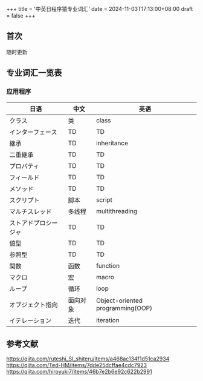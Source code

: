 +++
title = '中英日程序猿专业词汇'
date = 2024-11-03T17:13:00+08:00
draft = false
+++

## 首次
随时更新

## 专业词汇一览表

### 应用程序

|  日语  |  中文  |  英语  |
| ---- | ---- | ---- |
|  クラス  |  类  |  class  |
|  インターフェース  |  TD  |  TD  |
|  継承  |  TD  |  inheritance  |
|  二重継承  |  TD  |  TD  |
|  プロパティ  |  TD  |  TD  |
|  フィールド  |  TD  |  TD  |
|  メソッド  |  TD  |  TD  |
|  スクリプト  |  脚本  |  script  |
|  マルチスレッド  |  多线程  |  multithreading  |
|  ストアドプロシージャ  |  TD  |  TD  |
|  値型  |  TD  |  TD  |
|  参照型  |  TD  |  TD  |
|  関数  |  函数  |  function  |
|  マクロ  |  宏  |  macro  |
|  ループ  |  循环  |  loop  |
|  オブジェクト指向  |  面向对象  |  Object-oriented programming(OOP)  |
|  イテレーション  |  迭代  |  iteration  |





## 参考文献

https://qiita.com/ruteshi_SI_shiteru/items/a468ac134f1d51ca2934
https://qiita.com/Ted-HM/items/7dde25dcffae4cdc7923
https://qiita.com/hiroyuki7/items/46b7e2b6e92c622b2991